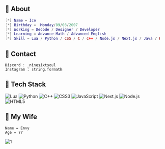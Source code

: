 ## 📆 About 
```lua
[*] Name = Ice
[*] Birthday =  Monday/09/03/2007
[*] Working = Decode / Designer / Developer
[*] Learning = Advance Math / Advanced English
[*] Skill = Lua / Python / CSS / C / C++ / Node.js / Next.js / Java / HTML
```

## 🔗 Contact
```
Discord : _ninesixtsoul
Instagram : string.formath
```


## 🌟 Tech Stack  
![Lua](https://img.shields.io/badge/Lua-2C2D72?style=for-the-badge&logo=lua&logoColor=white) ![Python](https://img.shields.io/badge/Python-3776AB?style=for-the-badge&logo=python&logoColor=white) ![C++](https://img.shields.io/badge/C++-00599C?style=for-the-badge&logo=cplusplus&logoColor=white) ![CSS3](https://img.shields.io/badge/CSS3-1572B6?style=for-the-badge&logo=css3&logoColor=white) ![JavaScript](https://img.shields.io/badge/JavaScript-F7DF1E?style=for-the-badge&logo=javascript&logoColor=black) ![Next.js](https://img.shields.io/badge/Next.js-000000?style=for-the-badge&logo=nextdotjs&logoColor=white) ![Node.js](https://img.shields.io/badge/Node.js-339933?style=for-the-badge&logo=nodedotjs&logoColor=white) ![HTML5](https://img.shields.io/badge/HTML5-E34F26?style=for-the-badge&logo=html5&logoColor=white)

## 🤍 My Wife 
```
Name = Envy
Age = ??
```
![1](https://cdn.discordapp.com/attachments/1221930856394919937/1334114423597568010/71_20241025014607.png?ex=679b5a61&is=679a08e1&hm=7f0ceef82f1fc061b9d56d0aa71f1eea7413986f5f50aa964e3de1d693ee2e98&)
